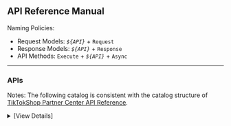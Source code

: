 ﻿## API Reference Manual

Naming Policies:

-   Request Models: _`${API}`_ + `Request`
-   Response Models: _`${API}`_ + `Response`
-   API Methods: `Execute` + _`${API}`_ + `Async`

---

### APIs

Notes: The following catalog is consistent with the catalog structure of [TikTokShop Partner Center API Reference](https://partner.tiktokshop.com/docv2/page/6632a7434585a502e1cb5591).

<details>

<summary>[View Details]</summary>

-   Authentication
    -   Get Access Token: `AuthGetToken`
    -   Refresh Access Token: `AuthRefreshToken`
-   Authorization
    -   Get Authorized Category Assets: `AuthorizationGetCategoryAssets`
    -   Get Authorized Shops: `AuthorizationGetShops`
-   Event
    -   Get Shop Webhooks: `EventGetWebhooks`
    -   Update Shop Webhook: `EventUpdateWebhook`
    -   Delete Shop Webhook: `EventDeleteWebhook`
-   Seller
    -   Get Seller Permissions: `SellerGetPermissions`
    -   Get Active Shops: `SellerGetShops`
-   Products
    -   Check Listing Prerequisites: `ProductGetPrerequisites`
    -   Get Categories: `ProductGetCategories`
    -   Recommend Categories: `ProductRecommendCategories`
    -   Get Category Rules: `ProductGetCategoryRules`
    -   Get Attributes: `ProductGetCategoryAttributes`
    -   Get Brands: `ProductGetBrands`
    -   Create Custom Brands: `ProductCreateBrand`
    -   Check Product Listing: `ProductCreateProductListingCheck`
    -   Upload Product Image: `ProductUploadImage`
    -   Upload Product File: `ProductUploadFile`
    -   Search Size Charts: `ProductSearchSizeCharts`
    -   Create Product: `ProductCreateProduct`
    -   Partial Edit Product: `ProductUpdateProductPartial`
    -   Edit Product: `ProductUpdateProduct`
    -   Activate Products: `ProductActivateProducts`
    -   Deactivate Products: `ProductDeactivateProducts`
    -   Delete Products: `ProductDeleteProducts`
    -   Recover Products: `ProductRecoverProducts`
    -   Get Product: `ProductGetProductDetail`
    -   Search Products: `ProductSearchProducts`
    -   Update Price: `ProductUpdateProductPrice`
    -   Update Inventory: `ProductUpdateProductInventory`
    -   Inventory Search: `ProductGetInventories`
    -   Product Information Issue Diagnosis: `ProductGetProductDiagnoses`
    -   Get Products SEO Words: `ProductGetProductSEOWords`
    -   Get Recommended Product Title And Description: `ProductGetProductSuggestions`
    -   Optimized Images: `ProductOptimizeImages`
    -   Get Global Categories: `ProductGetGlobalCategories`
    -   Recommend Global Categories: `ProductRecommendGlobalCategories`
    -   Get Global Category Rules: `ProductGetGlobalCategoryRules`
    -   Get Global Attributes: `ProductGetGlobalCategoryAttributes`
    -   Create Global Product: `ProductCreateGlobalProduct`
    -   Publish Global Product: `ProductPublishGlobalProduct`
    -   Edit Global Product: `ProductUpdateGlobalProduct`
    -   Delete Global Products: `ProductDeleteGlobalProducts`
    -   Get Global Product: `ProductGetGlobalProductDetail`
    -   Search Global Products: `ProductSearchGlobalProducts`
    -   Update Global Inventory: `ProductUpdateGlobalProductInventory`
    -   Create Category Upgrade Task: `ProductCreateProductCategoryUpgradeTask`
    -   Listing Schemas: `ProductGetListingSchemas`
-   Promotion
    -   Create Activity: `PromotionCreateActivity`
    -   Update Activity: `PromotionUpdateActivity`
    -   Deactivate Activity: `PromotionDeactivateActivity`
    -   Get Activity: `PromotionGetActivityDetail`
    -   Search Activities: `PromotionSearchActivities`
    -   Update Activity Product: `PromotionUpdateActivityProducts`
    -   Remove Activity Product: `PromotionDeleteActivityProducts`
    -   Get Coupon: `PromotionGetCouponDetail`
    -   Search Coupons: `PromotionSearchCoupons`
-   Orders
    -   Get Order List: `OrderSearchOrders`
    -   Get Order Detail: `OrderBatchGetOrderDetail`
    -   Get Price Detail: `OrderGetOrderPriceDetail`
    -   Add External Order References: `OrderCreateExternalOrder`
    -   Get External Order References: `OrderGetExternalOrders`
    -   Search Order By External Order Reference: `OrderSearchExternalOrders`
-   Fulfillment
    -   Get Order Split Attributes: `FulfillmentGetOrderSplitAttributes`
    -   Split Orders: `FulfillmentSplitOrder`
    -   Get Eligible Shipping Service: `FulfillmentSearchOrderShippingServices`
    -   Create First Mile Bundle: `FulfillmentCreateBundle`
    -   Create Packages: `FulfillmentCreatePackage`
    -   Search Package: `FulfillmentSearchPackages`
    -   Search Combinable Packages: `FulfillmentSearchCombinablePackages`
    -   Combine Package: `FulfillmentCombinePackage`
    -   Uncombine Packages: `FulfillmentUncombinePackage`
    -   Get Package Handover Time Slots: `FulfillmentGetPackageHandoverTimeSlots`
    -   Ship Package: `FulfillmentShipPackage`
    -   Batch Ship Packages: `FulfillmentBatchShipPackages`
    -   Mark Package As Shipped: `FulfillmentUpdateOrderPackages`
    -   Get Package Shipping Document: `FulfillmentGetPackageShippingDocuments`
    -   Get Package Detail: `FulfillmentGetPackageDetail`
    -   Get Tracking: `FulfillmentGetOrderTracking`
    -   Update Shipping Info: `FulfillmentUpdateOrderShippingInfo`
    -   Update Package Shipping Info: `FulfillmentUpdatePackageShippingInfo`
    -   Fulfillment Upload Delivery File: `FulfillmentUploadFile`
    -   Fulfillment Upload Delivery Image: `FulfillmentUploadImage`
    -   Update Package Delivery Status: `FulfillmentBatchUpdatePackagesDeliveryStatus`
-   Logistics
    -   Get Warehouse List: `LogisticsGetWarehouses`
    -   Get Global Seller Warehouse: `LogisticsGetGlobalWarehouses`
    -   Get Warehouse Delivery Options: `LogisticsGetWarehouseDeliveryOptions`
    -   Get Shipping Providers: `LogisticsGetDeliveryOptionShippingProviders`
-   Return and Refund
    -   Get Aftersale Eligibility: `ReturnRefundGetOrderAftersaleEligibility`
    -   Get Reject Reasons: `ReturnRefundGetRejectReasons`
    -   Create Return: `ReturnRefundCreateReturn`
    -   Approve Return: `ReturnRefundApproveReturn`
    -   Reject Return: `ReturnRefundRejectReturn`
    -   Search Returns: `ReturnRefundSearchReturns`
    -   Get Return Records: `ReturnRefundGetReturnRecords`
    -   Cancel Order: `ReturnRefundCreateCancellation`
    -   Approve Cancellation: `ReturnRefundApproveCancellation`
    -   Reject Cancellation: `ReturnRefundRejectCancellation`
    -   Search Cancellations: `ReturnRefundSearchCancellations`
    -   Calculate Refund: `ReturnRefundCalculateRefund`
-   Finance
    -   Get Statements: `FinanceGetStatements`
    -   Get Statement Transactions: `FinanceGetStatementTransactions`
    -   Get Order Statement Transactions: `FinanceGetOrderStatementTransactions`
    -   Get Payments: `FinanceGetPayments`
    -   Get Withdrawals: `FinanceGetWithdrawals`
-   Customer Service
    -   Create Conversation: `CustomerServiceCreateConversation`
    -   Get Conversations: `CustomerServiceGetConversations`
    -   Get Conversation Messages: `CustomerServiceGetConversationMessages`
    -   Upload Buyer Messages Image: `CustomerServiceUploadImage`
    -   Send Message: `CustomerServiceCreateConversationMessage`
    -   Read Message: `CustomerServiceReadConversationMessage`
    -   Get Agent Settings: `CustomerServiceGetAgentSettings`
    -   Update Agent Settings: `CustomerServiceUpdateAgentSettings`
    -   Get Customer Service Performance: `CustomerServiceGetPerformance`
-   Supply Chain
    -   Confirm Package Shipment: `SupplyChainSyncPackages`

</details>
